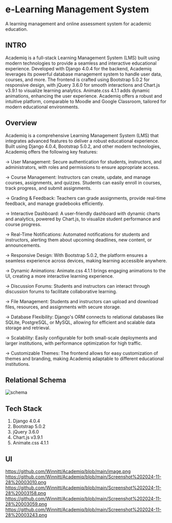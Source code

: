 # e-Learning Management System

A learning management and online assessment system for academic education.

## INTRO

Academiq is a full-stack Learning Management System (LMS) built using modern technologies to provide a seamless and interactive educational experience. Developed with Django 4.0.4 for the backend, Academiq leverages its powerful database management system to handle user data, courses, and more. The frontend is crafted using Bootstrap 5.0.2 for responsive design, with jQuery 3.6.0 for smooth interactions and Chart.js v3.9.1 to visualize learning analytics. Animate.css 4.1.1 adds dynamic animations, enhancing the user experience. Academiq offers a robust and intuitive platform, comparable to Moodle and Google Classroom, tailored for modern educational environments.




##  Overview

Academiq is a comprehensive Learning Management System (LMS) that integrates advanced features to deliver a robust educational experience. Built using Django 4.0.4, Bootstrap 5.0.2, and other modern technologies, Academiq offers the following key features:

-> User Management: Secure authentication for students, instructors, and administrators, with roles and permissions to ensure appropriate access.

-> Course Management: Instructors can create, update, and manage courses, assignments, and quizzes. Students can easily enroll in courses, track progress, and submit assignments.

-> Grading & Feedback: Teachers can grade assignments, provide real-time feedback, and manage gradebooks efficiently.

-> Interactive Dashboard: A user-friendly dashboard with dynamic charts and analytics, powered by Chart.js, to visualize student performance and course progress.

-> Real-Time Notifications: Automated notifications for students and instructors, alerting them about upcoming deadlines, new content, or announcements.

-> Responsive Design: With Bootstrap 5.0.2, the platform ensures a seamless experience across devices, making learning accessible anywhere.

-> Dynamic Animations: Animate.css 4.1.1 brings engaging animations to the UI, creating a more interactive learning experience.

-> Discussion Forums: Students and instructors can interact through discussion forums to facilitate collaborative learning.

-> File Management: Students and instructors can upload and download files, resources, and assignments with secure storage.

-> Database Flexibility: Django's ORM connects to relational databases like SQLite, PostgreSQL, or MySQL, allowing for efficient and scalable data storage and retrieval.

-> Scalability: Easily configurable for both small-scale deployments and larger institutions, with performance optimization for high traffic.

-> Customizable Themes: The frontend allows for easy customization of themes and branding, making Academiq adaptable to different educational institutions.

## Relational Schema

![schema](https://user-images.githubusercontent.com/87283264/187967219-55bea00e-3151-488a-a4be-d2a95b9d8a5c.png)

## Tech Stack

1. Django 4.0.4
2. Bootstrap 5.0.2
3. jQuery 3.6.0
4. Chart.js v3.9.1
5. Animate.css 4.1.1

## UI
https://github.com/Winnitt/Academiq/blob/main/image.png
https://github.com/Winnitt/Academiq/blob/main/Screenshot%202024-11-28%20003010.png
https://github.com/Winnitt/Academiq/blob/main/Screenshot%202024-11-28%20003158.png
https://github.com/Winnitt/Academiq/blob/main/Screenshot%202024-11-28%20003059.png
https://github.com/Winnitt/Academiq/blob/main/Screenshot%202024-11-28%20003243.png


